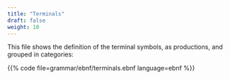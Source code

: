```yaml
---
title: "Terminals"
draft: false
weight: 10
---
```


This file shows the definition of the terminal symbols, as productions, and
grouped in categories:

{{% code file=grammar/ebnf/terminals.ebnf language=ebnf %}}


